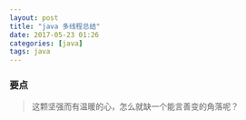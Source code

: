 ```yaml
---
layout: post
title: "java 多线程总结"
date: 2017-05-23 01:26
categories: [java]
tags: java
---
```


### 要点
> 这颗坚强而有温暖的心，怎么就缺一个能言善变的角落呢？
&emsp;&emsp;
